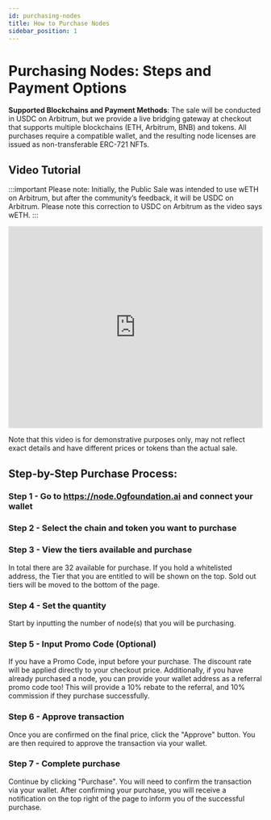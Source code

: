 ```yaml
---
id: purchasing-nodes
title: How to Purchase Nodes
sidebar_position: 1
---
```


# Purchasing Nodes: Steps and Payment Options
**Supported Blockchains and Payment Methods**: The sale will be conducted in USDC on Arbitrum, but we provide a live bridging gateway at checkout that supports multiple blockchains (ETH, Arbitrum, BNB) and tokens. All purchases require a compatible wallet, and the resulting node licenses are issued as non-transferable ERC-721 NFTs.

## Video Tutorial 
:::important
Please note: Initially, the Public Sale was intended to use wETH on Arbitrum, but after the community’s feedback, it will be USDC on Arbitrum. Please note this correction to USDC on Arbitrum as the video says wETH.
:::

<iframe
    width="100%"
    height="400"
    src="https://www.youtube.com/embed/Z2QHJfjqCtM"
    title="Node Purchase Tutorial"
    frameborder="0"
    allow="accelerometer; autoplay; clipboard-write; encrypted-media; gyroscope; picture-in-picture"
    allowfullscreen
></iframe>

Note that this video is for demonstrative purposes only, may not reflect exact details and have different prices or tokens than the actual sale.

## Step-by-Step Purchase Process:
### Step 1 - Go to https://node.0gfoundation.ai and connect your wallet
### Step 2 - Select the chain and token you want to purchase  
### Step 3 - View the tiers available and purchase
In total there are 32 available for purchase. If you hold a whitelisted address, the Tier that you are entitled to will be shown on the top. Sold out tiers will be moved to the bottom of the page.
### Step 4 - Set the quantity
Start by inputting the number of node(s) that you will be purchasing.
### Step 5 - Input Promo Code (Optional)
If you have a Promo Code, input before your purchase. The discount rate will be applied directly to your checkout price.
Additionally, if you have already purchased a node, you can provide your wallet address as a referral promo code too! This will provide a 10% rebate to the referral, and 10% commission if they purchase successfully. 
### Step 6 - Approve transaction
Once you are confirmed on the final price, click the "Approve" button. You are then required to approve the transaction via your wallet.
### Step 7 - Complete purchase
Continue by clicking "Purchase". You will need to confirm the transaction via your wallet.
After confirming your purchase, you will receive a notification on the top right of the page to inform you of the successful purchase.




